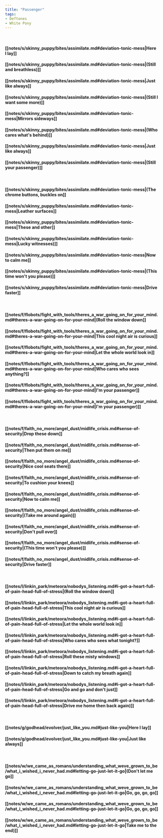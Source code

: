 ```yaml
---
title: "Passenger"
tags:
- Deftones
- White Pony
---
```

&nbsp;
#### [[notes/s/skinny_puppy/bites/assimilate.md#deviation-tonic-mess|Here I lay]]
#### [[notes/s/skinny_puppy/bites/assimilate.md#deviation-tonic-mess|(Still and breathless)]]
#### [[notes/s/skinny_puppy/bites/assimilate.md#deviation-tonic-mess|Just like always]]
#### [[notes/s/skinny_puppy/bites/assimilate.md#deviation-tonic-mess|(Still I want some more)]]
#### [[notes/s/skinny_puppy/bites/assimilate.md#deviation-tonic-mess|Mirrors sideways]]
#### [[notes/s/skinny_puppy/bites/assimilate.md#deviation-tonic-mess|(Who cares what's behind)]]
#### [[notes/s/skinny_puppy/bites/assimilate.md#deviation-tonic-mess|Just like always]]
#### [[notes/s/skinny_puppy/bites/assimilate.md#deviation-tonic-mess|(Still your passenger)]]
&nbsp;
#### [[notes/s/skinny_puppy/bites/assimilate.md#deviation-tonic-mess|(The chrome buttons, buckles on]]
#### [[notes/s/skinny_puppy/bites/assimilate.md#deviation-tonic-mess|Leather surfaces]]
#### [[notes/s/skinny_puppy/bites/assimilate.md#deviation-tonic-mess|These and other]]
#### [[notes/s/skinny_puppy/bites/assimilate.md#deviation-tonic-mess|Lucky witnesses)]]
#### [[notes/s/skinny_puppy/bites/assimilate.md#deviation-tonic-mess|Now to calm me]]
#### [[notes/s/skinny_puppy/bites/assimilate.md#deviation-tonic-mess|(This time won't you please)]]
#### [[notes/s/skinny_puppy/bites/assimilate.md#deviation-tonic-mess|Drive faster]]
&nbsp;
#### [[notes/f/flobots/fight_with_tools/theres_a_war_going_on_for_your_mind.md#theres-a-war-going-on-for-your-mind|(Roll the window down]]
#### [[notes/f/flobots/fight_with_tools/theres_a_war_going_on_for_your_mind.md#theres-a-war-going-on-for-your-mind|This cool night air is curious]]
#### [[notes/f/flobots/fight_with_tools/theres_a_war_going_on_for_your_mind.md#theres-a-war-going-on-for-your-mind|Let the whole world look in]]
#### [[notes/f/flobots/fight_with_tools/theres_a_war_going_on_for_your_mind.md#theres-a-war-going-on-for-your-mind|Who cares who sees anything?]]
#### [[notes/f/flobots/fight_with_tools/theres_a_war_going_on_for_your_mind.md#theres-a-war-going-on-for-your-mind|I'm your passenger]]
#### [[notes/f/flobots/fight_with_tools/theres_a_war_going_on_for_your_mind.md#theres-a-war-going-on-for-your-mind|I'm your passenger)]]
&nbsp;
#### [[notes/f/faith_no_more/angel_dust/midlife_crisis.md#sense-of-security|Drop these down]]
#### [[notes/f/faith_no_more/angel_dust/midlife_crisis.md#sense-of-security|Then put them on me]]
#### [[notes/f/faith_no_more/angel_dust/midlife_crisis.md#sense-of-security|Nice cool seats there]]
#### [[notes/f/faith_no_more/angel_dust/midlife_crisis.md#sense-of-security|To cushion your knees]]
#### [[notes/f/faith_no_more/angel_dust/midlife_crisis.md#sense-of-security|Now to calm me]]
#### [[notes/f/faith_no_more/angel_dust/midlife_crisis.md#sense-of-security|(Take me around again)]]
#### [[notes/f/faith_no_more/angel_dust/midlife_crisis.md#sense-of-security|Don't pull over]]
#### [[notes/f/faith_no_more/angel_dust/midlife_crisis.md#sense-of-security|(This time won't you please)]]
#### [[notes/f/faith_no_more/angel_dust/midlife_crisis.md#sense-of-security|Drive faster]]
&nbsp;
#### [[notes/l/linkin_park/meteora/nobodys_listening.md#i-got-a-heart-full-of-pain-head-full-of-stress|(Roll the window down]]
#### [[notes/l/linkin_park/meteora/nobodys_listening.md#i-got-a-heart-full-of-pain-head-full-of-stress|This cool night air is curious]]
#### [[notes/l/linkin_park/meteora/nobodys_listening.md#i-got-a-heart-full-of-pain-head-full-of-stress|Let the whole world look in]]
#### [[notes/l/linkin_park/meteora/nobodys_listening.md#i-got-a-heart-full-of-pain-head-full-of-stress|Who cares who sees what tonight?]]
#### [[notes/l/linkin_park/meteora/nobodys_listening.md#i-got-a-heart-full-of-pain-head-full-of-stress|Roll these misty windows]]
#### [[notes/l/linkin_park/meteora/nobodys_listening.md#i-got-a-heart-full-of-pain-head-full-of-stress|Down to catch my breath again]]
#### [[notes/l/linkin_park/meteora/nobodys_listening.md#i-got-a-heart-full-of-pain-head-full-of-stress|Go and go and don't just]]
#### [[notes/l/linkin_park/meteora/nobodys_listening.md#i-got-a-heart-full-of-pain-head-full-of-stress|Drive me home then back again)]]
&nbsp;
#### [[notes/g/godhead/evolver/just_like_you.md#just-like-you|Here I lay]]
#### [[notes/g/godhead/evolver/just_like_you.md#just-like-you|Just like always]]
&nbsp;
#### [[notes/w/we_came_as_romans/understanding_what_weve_grown_to_be/what_i_wished_i_never_had.md#letting-go-just-let-it-go|(Don't let me go]]
#### [[notes/w/we_came_as_romans/understanding_what_weve_grown_to_be/what_i_wished_i_never_had.md#letting-go-just-let-it-go|Go, go, go, go]]
#### [[notes/w/we_came_as_romans/understanding_what_weve_grown_to_be/what_i_wished_i_never_had.md#letting-go-just-let-it-go|Go, go, go, go]]
#### [[notes/w/we_came_as_romans/understanding_what_weve_grown_to_be/what_i_wished_i_never_had.md#letting-go-just-let-it-go|Take me to the end)]]
